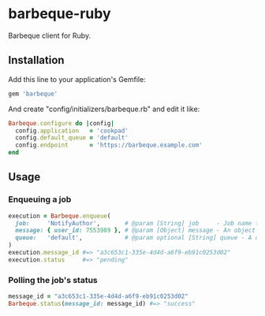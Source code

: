 # barbeque-ruby

Barbeque client for Ruby.

## Installation

Add this line to your application's Gemfile:

```rb
gem 'barbeque'
```

And create "config/initializers/barbeque.rb" and edit it like:

```rb
Barbeque.configure do |config|
  config.application   = 'cookpad'
  config.default_queue = 'default'
  config.endpoint      = 'https://barbeque.example.com'
end
```

## Usage
### Enqueuing a job

```rb
execution = Barbeque.enqueue(
  job:     'NotifyAuthor',       # @param [String] job     - Job name to enqueue.
  message: { user_id: 7553989 }, # @param [Object] message - An object which is serializable as JSON.
  queue:   'default',            # @param optional [String] queue - A queue name to enqueue a job.
)
execution.message_id #=> "a3c653c1-335e-4d4d-a6f9-eb91c0253d02"
execution.status     #=> "pending"
```

### Polling the job's status

```rb
message_id = "a3c653c1-335e-4d4d-a6f9-eb91c0253d02"
Barbeque.status(message_id: message_id) #=> "success"
```
